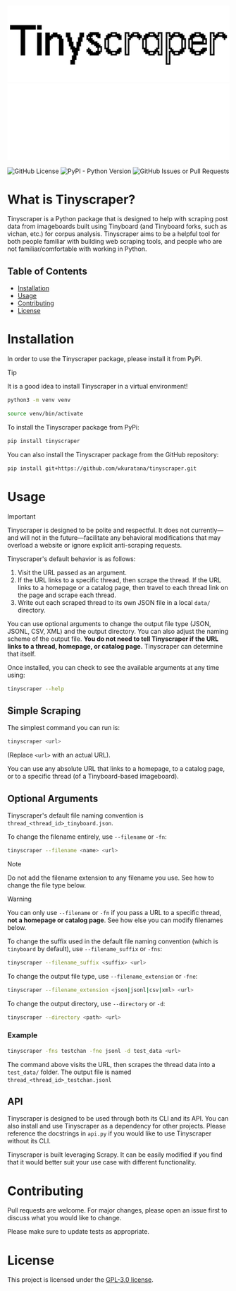 <p align="center">
  <img alt="Tinyboard logo" src="assets/Tinyscraper_logo_new_blacktxt.svg#gh-light-mode-only"/>
  <img alt="Tinyboard logo" src="assets/Tinyscraper_logo_new_whitetxt.svg#gh-dark-mode-only"/>
</p>

![GitHub License](https://img.shields.io/github/license/wkuratana/tinyscraper) ![PyPI - Python Version](https://img.shields.io/pypi/pyversions/tinyscraper) ![GitHub Issues or Pull Requests](https://img.shields.io/github/issues/wkuratana/tinyscraper)

<h1 align="left">What is Tinyscraper?</h1>

Tinyscraper is a Python package that is designed to help with scraping post data from imageboards built using Tinyboard (and Tinyboard forks, such as vichan, etc.) for corpus analysis. Tinyscraper aims to be a helpful tool for both people familiar with building web scraping tools, and people who are not familiar/comfortable with working in Python.

<h2 align="left">Table of Contents</h2>  

- [Installation](#installation)
- [Usage](#usage)
- [Contributing](#contributing)
- [License](#license)

<h1 align="left">Installation</h1>

In order to use the Tinyscraper package, please install it from PyPi.

> [!TIP]  
> It is a good idea to install Tinyscraper in a virtual environment!
> ```bash
> python3 -m venv venv
> ```
> ```bash
> source venv/bin/activate
> ```

To install the Tinyscraper package from PyPi:  
```bash
pip install tinyscraper
```
You can also install the Tinyscraper package from the GitHub repository:
```bash
pip install git+https://github.com/wkuratana/tinyscraper.git
```

<h1 align="left">Usage</h1>

> [!IMPORTANT]  
> Tinyscraper is designed to be polite and respectful.
> It does not currently—and will not in the future—facilitate any behavioral modifications that may overload a website or ignore explicit anti-scraping requests.

Tinyscraper's default behavior is as follows:

1. Visit the URL passed as an argument.
2. If the URL links to a specific thread, then scrape the thread. If the URL links to a homepage or a catalog page, then travel to each thread link on the page and scrape each thread.
3. Write out each scraped thread to its own JSON file in a local `data/` directory.

You can use optional arguments to change the output file type (JSON, JSONL, CSV, XML) and the output directory. You can also adjust the naming scheme of the output file. **You do not need to tell Tinyscraper if the URL links to a thread, homepage, or catalog page.** Tinyscraper can determine that itself.

Once installed, you can check to see the available arguments at any time using:
```bash
tinyscraper --help
```

<h2 align="left">Simple Scraping</h2>

The simplest command you can run is:
```bash
tinyscraper <url>
```
(Replace `<url>` with an actual URL).  

You can use any absolute URL that links to a homepage, to a catalog page, or to a specific thread (of a Tinyboard-based imageboard). 

<h2 align="left">Optional Arguments</h2>

Tinyscraper's default file naming convention is `thread_<thread_id>_tinyboard.json`.

To change the filename entirely, use `--filename` or `-fn`:
```bash
tinyscraper --filename <name> <url>
```

> [!NOTE]
> Do not add the filename extension to any filename you use.
> See how to change the file type below.

> [!WARNING]
> You can only use `--filename` or `-fn` if you pass a URL to a specific thread, **not a homepage or catalog page**.
> See how else you can modify filenames below.

To change the suffix used in the default file naming convention (which is `tinyboard` by default), use `--filename_suffix` or `-fns`:
```bash
tinyscraper --filename_suffix <suffix> <url>
```

To change the output file type, use `--filename_extension` or `-fne`:
```bash
tinyscraper --filename_extension <json|jsonl|csv|xml> <url>
```

To change the output directory, use `--directory` or `-d`:
```bash
tinyscraper --directory <path> <url>
```

<h3 align="left">Example</h3>

```bash
tinyscraper -fns testchan -fne jsonl -d test_data <url>
```

The command above visits the URL, then scrapes the thread data into a `test_data/` folder. The output file is named `thread_<thread_id>_testchan.jsonl`

<h2 align="left">API</h2>

Tinyscraper is designed to be used through both its CLI and its API. You can also install and use Tinyscraper as a dependency for other projects. Please reference the docstrings in `api.py` if you would like to use Tinyscraper without its CLI.

Tinyscraper is built leveraging Scrapy. It can be easily modified if you find that it would better suit your use case with different functionality.

<h1 align="left">Contributing</h1>

Pull requests are welcome. For major changes, please open an issue first to discuss what you would like to change.

Please make sure to update tests as appropriate.

<h1 align="left">License</h1>

This project is licensed under the [GPL-3.0 license](LICENSE).

